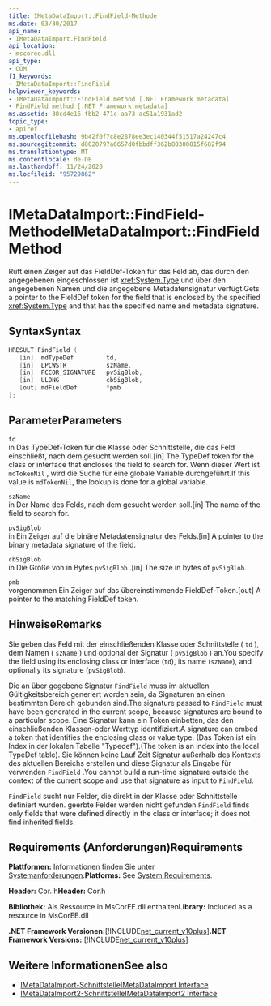 ```yaml
---
title: IMetaDataImport::FindField-Methode
ms.date: 03/30/2017
api_name:
- IMetaDataImport.FindField
api_location:
- mscoree.dll
api_type:
- COM
f1_keywords:
- IMetaDataImport::FindField
helpviewer_keywords:
- IMetaDataImport::FindField method [.NET Framework metadata]
- FindField method [.NET Framework metadata]
ms.assetid: 38cd4e16-fbb2-471c-aa73-ac51a1931ad2
topic_type:
- apiref
ms.openlocfilehash: 9b42f0f7c8e2878ee3ec140344f51517a24247c4
ms.sourcegitcommit: d8020797a6657d0fbbdff362b80300815f682f94
ms.translationtype: MT
ms.contentlocale: de-DE
ms.lasthandoff: 11/24/2020
ms.locfileid: "95729862"
---
```

# <a name="imetadataimportfindfield-method"></a><span data-ttu-id="edaaf-102">IMetaDataImport::FindField-Methode</span><span class="sxs-lookup"><span data-stu-id="edaaf-102">IMetaDataImport::FindField Method</span></span>

<span data-ttu-id="edaaf-103">Ruft einen Zeiger auf das FieldDef-Token für das Feld ab, das durch den angegebenen eingeschlossen ist <xref:System.Type> und über den angegebenen Namen und die angegebene Metadatensignatur verfügt.</span><span class="sxs-lookup"><span data-stu-id="edaaf-103">Gets a pointer to the FieldDef token for the field that is enclosed by the specified <xref:System.Type> and that has the specified name and metadata signature.</span></span>  
  
## <a name="syntax"></a><span data-ttu-id="edaaf-104">Syntax</span><span class="sxs-lookup"><span data-stu-id="edaaf-104">Syntax</span></span>  
  
```cpp  
HRESULT FindField (  
   [in]  mdTypeDef         td,  
   [in]  LPCWSTR           szName,  
   [in]  PCCOR_SIGNATURE   pvSigBlob,  
   [in]  ULONG             cbSigBlob,  
   [out] mdFieldDef        *pmb  
);  
```  
  
## <a name="parameters"></a><span data-ttu-id="edaaf-105">Parameter</span><span class="sxs-lookup"><span data-stu-id="edaaf-105">Parameters</span></span>  

 `td`  
 <span data-ttu-id="edaaf-106">in Das TypeDef-Token für die Klasse oder Schnittstelle, die das Feld einschließt, nach dem gesucht werden soll.</span><span class="sxs-lookup"><span data-stu-id="edaaf-106">[in] The TypeDef token for the class or interface that encloses the field to search for.</span></span> <span data-ttu-id="edaaf-107">Wenn dieser Wert ist `mdTokenNil` , wird die Suche für eine globale Variable durchgeführt.</span><span class="sxs-lookup"><span data-stu-id="edaaf-107">If this value is `mdTokenNil`, the lookup is done for a global variable.</span></span>  
  
 `szName`  
 <span data-ttu-id="edaaf-108">in Der Name des Felds, nach dem gesucht werden soll.</span><span class="sxs-lookup"><span data-stu-id="edaaf-108">[in] The name of the field to search for.</span></span>  
  
 `pvSigBlob`  
 <span data-ttu-id="edaaf-109">in Ein Zeiger auf die binäre Metadatensignatur des Felds.</span><span class="sxs-lookup"><span data-stu-id="edaaf-109">[in] A pointer to the binary metadata signature of the field.</span></span>  
  
 `cbSigBlob`  
 <span data-ttu-id="edaaf-110">in Die Größe von in Bytes `pvSigBlob` .</span><span class="sxs-lookup"><span data-stu-id="edaaf-110">[in] The size in bytes of `pvSigBlob`.</span></span>  
  
 `pmb`  
 <span data-ttu-id="edaaf-111">vorgenommen Ein Zeiger auf das übereinstimmende FieldDef-Token.</span><span class="sxs-lookup"><span data-stu-id="edaaf-111">[out] A pointer to the matching FieldDef token.</span></span>  
  
## <a name="remarks"></a><span data-ttu-id="edaaf-112">Hinweise</span><span class="sxs-lookup"><span data-stu-id="edaaf-112">Remarks</span></span>  

 <span data-ttu-id="edaaf-113">Sie geben das Feld mit der einschließenden Klasse oder Schnittstelle ( `td` ), dem Namen ( `szName` ) und optional der Signatur ( `pvSigBlob` ) an.</span><span class="sxs-lookup"><span data-stu-id="edaaf-113">You specify the field using its enclosing class or interface (`td`), its name (`szName`), and optionally its signature (`pvSigBlob`).</span></span>  
  
 <span data-ttu-id="edaaf-114">Die an über gegebene Signatur `FindField` muss im aktuellen Gültigkeitsbereich generiert worden sein, da Signaturen an einen bestimmten Bereich gebunden sind.</span><span class="sxs-lookup"><span data-stu-id="edaaf-114">The signature passed to `FindField` must have been generated in the current scope, because signatures are bound to a particular scope.</span></span> <span data-ttu-id="edaaf-115">Eine Signatur kann ein Token einbetten, das den einschließenden Klassen-oder Werttyp identifiziert.</span><span class="sxs-lookup"><span data-stu-id="edaaf-115">A signature can embed a token that identifies the enclosing class or value type.</span></span> <span data-ttu-id="edaaf-116">(Das Token ist ein Index in der lokalen Tabelle "Typedef").</span><span class="sxs-lookup"><span data-stu-id="edaaf-116">(The token is an index into the local TypeDef table).</span></span> <span data-ttu-id="edaaf-117">Sie können keine Lauf Zeit Signatur außerhalb des Kontexts des aktuellen Bereichs erstellen und diese Signatur als Eingabe für verwenden `FindField` .</span><span class="sxs-lookup"><span data-stu-id="edaaf-117">You cannot build a run-time signature outside the context of the current scope and use that signature as input to `FindField`.</span></span>  
  
 <span data-ttu-id="edaaf-118">`FindField` sucht nur Felder, die direkt in der Klasse oder Schnittstelle definiert wurden. geerbte Felder werden nicht gefunden.</span><span class="sxs-lookup"><span data-stu-id="edaaf-118">`FindField` finds only fields that were defined directly in the class or interface; it does not find inherited fields.</span></span>  
  
## <a name="requirements"></a><span data-ttu-id="edaaf-119">Requirements (Anforderungen)</span><span class="sxs-lookup"><span data-stu-id="edaaf-119">Requirements</span></span>  

 <span data-ttu-id="edaaf-120">**Plattformen:** Informationen finden Sie unter [Systemanforderungen](../../get-started/system-requirements.md).</span><span class="sxs-lookup"><span data-stu-id="edaaf-120">**Platforms:** See [System Requirements](../../get-started/system-requirements.md).</span></span>  
  
 <span data-ttu-id="edaaf-121">**Header:** Cor. h</span><span class="sxs-lookup"><span data-stu-id="edaaf-121">**Header:** Cor.h</span></span>  
  
 <span data-ttu-id="edaaf-122">**Bibliothek:** Als Ressource in MsCorEE.dll enthalten</span><span class="sxs-lookup"><span data-stu-id="edaaf-122">**Library:** Included as a resource in MsCorEE.dll</span></span>  
  
 <span data-ttu-id="edaaf-123">**.NET Framework Versionen:**[!INCLUDE[net_current_v10plus](../../../../includes/net-current-v10plus-md.md)]</span><span class="sxs-lookup"><span data-stu-id="edaaf-123">**.NET Framework Versions:** [!INCLUDE[net_current_v10plus](../../../../includes/net-current-v10plus-md.md)]</span></span>  
  
## <a name="see-also"></a><span data-ttu-id="edaaf-124">Weitere Informationen</span><span class="sxs-lookup"><span data-stu-id="edaaf-124">See also</span></span>

- [<span data-ttu-id="edaaf-125">IMetaDataImport-Schnittstelle</span><span class="sxs-lookup"><span data-stu-id="edaaf-125">IMetaDataImport Interface</span></span>](imetadataimport-interface.md)
- [<span data-ttu-id="edaaf-126">IMetaDataImport2-Schnittstelle</span><span class="sxs-lookup"><span data-stu-id="edaaf-126">IMetaDataImport2 Interface</span></span>](imetadataimport2-interface.md)
